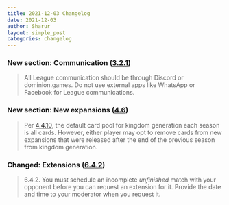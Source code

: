 ```yaml
---
title: 2021-12-03 Changelog
date: 2021-12-03
author: Sharur
layout: simple_post
categories: changelog
---
```

### New section: Communication ([3.2.1](/rules#3.2.1))

> All League communication should be through Discord or dominion.games. Do not use external apps like WhatsApp or Facebook for League communications.

### New section: New expansions ([4.6](/rules#4.6))

> Per [4.4.10](#4.4.10), the default card pool for kingdom generation each season is all cards. However, either player may opt to remove cards from new expansions that were released after the end of the previous season from kingdom generation.

### Changed: Extensions ([6.4.2](/rules#6.4.2))

> <a name="6.4.2"></a>6.4.2. You must schedule an ~~incomplete~~ *unfinished* match with your opponent before you can request an extension for it. Provide the date and time to your moderator when you request it.